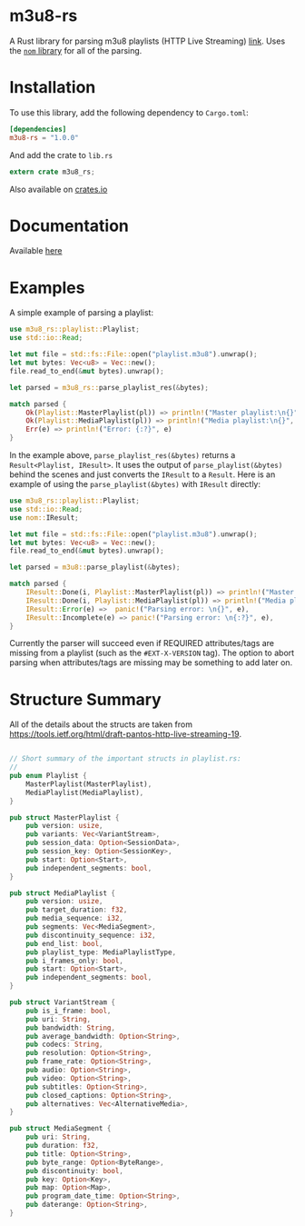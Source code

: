 # m3u8-rs
A Rust library for parsing m3u8 playlists (HTTP Live Streaming) [link](https://tools.ietf.org/html/draft-pantos-http-live-streaming-19).
Uses the [`nom` library](https://github.com/Geal/nom) for all of the parsing.

# Installation
To use this library, add the following dependency to `Cargo.toml`:

```toml
[dependencies]
m3u8-rs = "1.0.0"
```

And add the crate to `lib.rs`

```rust
extern crate m3u8_rs;
```

Also available on [crates.io]()

# Documentation

Available [here]()

# Examples

A simple example of parsing a playlist:

```rust
use m3u8_rs::playlist::Playlist;
use std::io::Read;

let mut file = std::fs::File::open("playlist.m3u8").unwrap();
let mut bytes: Vec<u8> = Vec::new();
file.read_to_end(&mut bytes).unwrap();

let parsed = m3u8_rs::parse_playlist_res(&bytes);

match parsed {
    Ok(Playlist::MasterPlaylist(pl)) => println!("Master playlist:\n{}", pl),
    Ok(Playlist::MediaPlaylist(pl)) => println!("Media playlist:\n{}", pl),
    Err(e) => println!("Error: {:?}", e)
}

```

In the example above, `parse_playlist_res(&bytes)` returns a `Result<Playlist, IResult>`. It uses
the output of `parse_playlist(&bytes)` behind the scenes and just converts the `IResult` to a `Result`.
Here is an example of using the `parse_playlist(&bytes)` with `IResult` directly:

```rust
use m3u8_rs::playlist::Playlist;
use std::io::Read;
use nom::IResult;

let mut file = std::fs::File::open("playlist.m3u8").unwrap();
let mut bytes: Vec<u8> = Vec::new();
file.read_to_end(&mut bytes).unwrap();

let parsed = m3u8::parse_playlist(&bytes);

match parsed {
    IResult::Done(i, Playlist::MasterPlaylist(pl)) => println!("Master playlist:\n{}", pl),
    IResult::Done(i, Playlist::MediaPlaylist(pl)) => println!("Media playlist:\n{}", pl),
    IResult::Error(e) =>  panic!("Parsing error: \n{}", e),
    IResult::Incomplete(e) => panic!("Parsing error: \n{:?}", e),
}
```

Currently the parser will succeed even if REQUIRED attributes/tags are missing from a playlist (such as the `#EXT-X-VERSION` tag).
The option to abort parsing when attributes/tags are missing may be something to add later on.

# Structure Summary

All of the details about the structs are taken from https://tools.ietf.org/html/draft-pantos-http-live-streaming-19.


```rust

// Short summary of the important structs in playlist.rs:
//
pub enum Playlist {
    MasterPlaylist(MasterPlaylist),
    MediaPlaylist(MediaPlaylist),
}

pub struct MasterPlaylist {
    pub version: usize,
    pub variants: Vec<VariantStream>,
    pub session_data: Option<SessionData>,
    pub session_key: Option<SessionKey>,
    pub start: Option<Start>,
    pub independent_segments: bool,
}

pub struct MediaPlaylist {
    pub version: usize,
    pub target_duration: f32,
    pub media_sequence: i32,
    pub segments: Vec<MediaSegment>,
    pub discontinuity_sequence: i32,
    pub end_list: bool,
    pub playlist_type: MediaPlaylistType,
    pub i_frames_only: bool,
    pub start: Option<Start>,
    pub independent_segments: bool,
}

pub struct VariantStream {
    pub is_i_frame: bool,
    pub uri: String,
    pub bandwidth: String,
    pub average_bandwidth: Option<String>,
    pub codecs: String,
    pub resolution: Option<String>,
    pub frame_rate: Option<String>,
    pub audio: Option<String>,
    pub video: Option<String>,
    pub subtitles: Option<String>,
    pub closed_captions: Option<String>,
    pub alternatives: Vec<AlternativeMedia>,
}

pub struct MediaSegment {
    pub uri: String,
    pub duration: f32,
    pub title: Option<String>,
    pub byte_range: Option<ByteRange>,
    pub discontinuity: bool,
    pub key: Option<Key>,
    pub map: Option<Map>,
    pub program_date_time: Option<String>,
    pub daterange: Option<String>,
}

```
